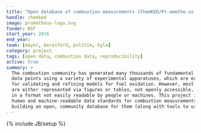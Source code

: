 ```yaml
---
title: "Open database of combustion measurements (ChemKED/Pr.omethe.us)"
handle: chemked
image: prometheus-logo.svg
funder: NSF
start_year: 2016
end_year:
team: [mayer, beresford, politim, kyle]
category: project
tags: [open data, combustion data, reproducibility]
active: true
summary: >
  The combustion community has generated many thousands of fundamental combustion
  data points using a variety of experimental apparatuses, which are extremely useful
  for validating and refining models for fuel oxidation. However, most such data
  are either represented via figures or tables, not openly accessible, or stored
  in a format not easily readable by people or machines. This project is designing
  human and machine-readable data standards for combustion measurements, and
  building an open, community database for them (along with tools to use the data).
---
```

{% include JB/setup %}
